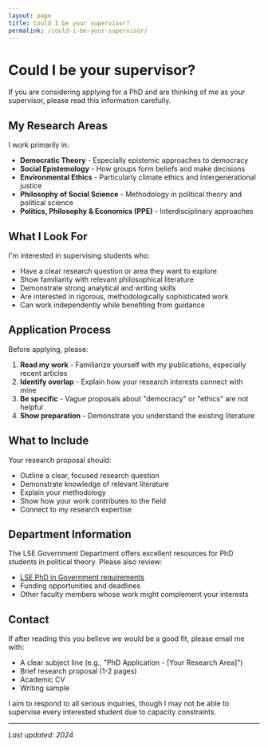 ```yaml
---
layout: page
title: Could I be your supervisor?
permalink: /could-i-be-your-supervisor/
---
```


# Could I be your supervisor?

If you are considering applying for a PhD and are thinking of me as your supervisor, please read this information carefully.

## My Research Areas

I work primarily in:

- **Democratic Theory** - Especially epistemic approaches to democracy
- **Social Epistemology** - How groups form beliefs and make decisions
- **Environmental Ethics** - Particularly climate ethics and intergenerational justice
- **Philosophy of Social Science** - Methodology in political theory and political science
- **Politics, Philosophy & Economics (PPE)** - Interdisciplinary approaches

## What I Look For

I'm interested in supervising students who:

- Have a clear research question or area they want to explore
- Show familiarity with relevant philosophical literature
- Demonstrate strong analytical and writing skills
- Are interested in rigorous, methodologically sophisticated work
- Can work independently while benefiting from guidance

## Application Process

Before applying, please:

1. **Read my work** - Familiarize yourself with my publications, especially recent articles
2. **Identify overlap** - Explain how your research interests connect with mine
3. **Be specific** - Vague proposals about "democracy" or "ethics" are not helpful
4. **Show preparation** - Demonstrate you understand the existing literature

## What to Include

Your research proposal should:

- Outline a clear, focused research question
- Demonstrate knowledge of relevant literature
- Explain your methodology
- Show how your work contributes to the field
- Connect to my research expertise

## Department Information

The LSE Government Department offers excellent resources for PhD students in political theory. Please also review:

- [LSE PhD in Government requirements](https://www.lse.ac.uk/government)
- Funding opportunities and deadlines
- Other faculty members whose work might complement your interests

## Contact

If after reading this you believe we would be a good fit, please email me with:

- A clear subject line (e.g., "PhD Application - [Your Research Area]")
- Brief research proposal (1-2 pages)
- Academic CV
- Writing sample

I aim to respond to all serious inquiries, though I may not be able to supervise every interested student due to capacity constraints.

---

*Last updated: 2024*